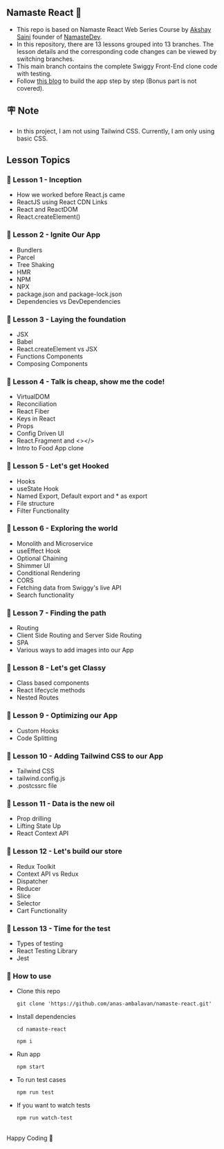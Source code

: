 ## Namaste React 🙏

- This repo is based on Namaste React Web Series Course by [Akshay Saini](https://www.linkedin.com/in/akshaymarch7/) founder of [NamasteDev](https://courses.namastedev.com/learn/Namaste-React).
- In this repository, there are 13 lessons grouped into 13 branches. The lesson details and the corresponding code changes can be viewed by switching branches.
- This main branch contains the complete Swiggy Front-End clone code with testing.
- Follow [this blog](https://swiggy-clone.notion.site/swiggy-clone/2233869b7175410ca19053a32ff314e7?v=0e0ff63570db4f3ea222de22a5760b2b) to build the app step by step (Bonus part is not covered).

## 🪧 Note

- In this project, I am not using Tailwind CSS. Currently, I am only using basic CSS.

## Lesson Topics

### 📒 Lesson 1 - Inception

- How we worked before React.js came
- ReactJS using React CDN Links
- React and ReactDOM
- React.createElement()

### 📒 Lesson 2 - Ignite Our App

- Bundlers
- Parcel
- Tree Shaking
- HMR
- NPM
- NPX
- package.json and package-lock.json
- Dependencies vs DevDependencies

### 📒 Lesson 3 - Laying the foundation

- JSX
- Babel
- React.createElement vs JSX
- Functions Components
- Composing Components

### 📒 Lesson 4 - Talk is cheap, show me the code!

- VirtualDOM
- Reconciliation
- React Fiber
- Keys in React
- Props
- Config Driven UI
- React.Fragment and <></>
- Intro to Food App clone

### 📒 Lesson 5 - Let's get Hooked

- Hooks
- useState Hook
- Named Export, Default export and \* as export
- File structure
- Filter Functionality

### 📒 Lesson 6 - Exploring the world

- Monolith and Microservice
- useEffect Hook
- Optional Chaining
- Shimmer UI
- Conditional Rendering
- CORS
- Fetching data from Swiggy's live API
- Search functionality

### 📒 Lesson 7 - Finding the path

- Routing
- Client Side Routing and Server Side Routing
- SPA
- Various ways to add images into our App

### 📒 Lesson 8 - Let's get Classy

- Class based components
- React lifecycle methods
- Nested Routes

### 📒 Lesson 9 - Optimizing our App

- Custom Hooks
- Code Splitting

### 📒 Lesson 10 - Adding Tailwind CSS to our App

- Tailwind CSS
- tailwind.config.js
- .postcssrc file

### 📒 Lesson 11 - Data is the new oil

- Prop drilling
- Lifting State Up
- React Context API

### 📒 Lesson 12 - Let's build our store

- Redux Toolkit
- Context API vs Redux
- Dispatcher
- Reducer
- Slice
- Selector
- Cart Functionality

### 📒 Lesson 13 - Time for the test

- Types of testing
- React Testing Library
- Jest

### 🚀 How to use

- Clone this repo
  ```
  git clone 'https://github.com/anas-ambalavan/namaste-react.git'
  ```
- Install dependencies
  ```
  cd namaste-react
  ```
  ```
  npm i
  ```
- Run app
  ```
  npm start
  ```
- To run test cases
  ```
  npm run test
  ```
- If you want to watch tests

  ```
  npm run watch-test
  ```

<br>
Happy Coding 💖

